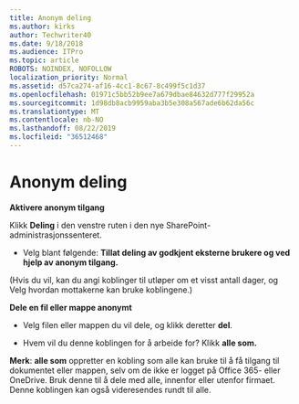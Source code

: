 ```yaml
---
title: Anonym deling
ms.author: kirks
author: Techwriter40
ms.date: 9/18/2018
ms.audience: ITPro
ms.topic: article
ROBOTS: NOINDEX, NOFOLLOW
localization_priority: Normal
ms.assetid: d57ca274-af16-4cc1-8c67-8c499f5c1d37
ms.openlocfilehash: 01971c5bb52b9ee7a679dbae84632d777f29952a
ms.sourcegitcommit: 1d98db8acb9959aba3b5e308a567ade6b62da56c
ms.translationtype: MT
ms.contentlocale: nb-NO
ms.lasthandoff: 08/22/2019
ms.locfileid: "36512468"
---
```

# <a name="anonymous-sharing"></a>Anonym deling

 **Aktivere anonym tilgang**
  
Klikk **Deling** i den venstre ruten i den nye SharePoint-administrasjonssenteret. 
  
- Velg blant følgende: **Tillat deling av godkjent eksterne brukere og ved hjelp av anonym tilgang.**
  
(Hvis du vil, kan du angi koblinger til utløper om et visst antall dager, og Velg hvordan mottakerne kan bruke koblingene.)
    
 **Dele en fil eller mappe anonymt**
  
- Velg filen eller mappen du vil dele, og klikk deretter **del**. 
    
- Hvem vil du denne koblingen for å arbeide for? Klikk **alle som.**
  
 **Merk**: **alle som** oppretter en kobling som alle kan bruke til å få tilgang til dokumentet eller mappen, selv om de ikke er logget på Office 365- eller OneDrive. Bruk denne til å dele med alle, innenfor eller utenfor firmaet. Denne koblingen kan også videresendes rundt til alle. 
    

